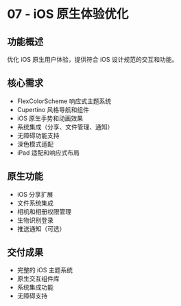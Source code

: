 # 07 - iOS 原生体验优化

## 功能概述
优化 iOS 原生用户体验，提供符合 iOS 设计规范的交互和功能。

## 核心需求
- FlexColorScheme 响应式主题系统
- Cupertino 风格导航和组件
- iOS 原生手势和动画效果
- 系统集成（分享、文件管理、通知）
- 无障碍功能支持
- 深色模式适配
- iPad 适配和响应式布局

## 原生功能
- iOS 分享扩展
- 文件系统集成
- 相机和相册权限管理
- 生物识别登录
- 推送通知（可选）

## 交付成果
- 完整的 iOS 主题系统
- 原生交互组件库
- 系统集成功能
- 无障碍支持